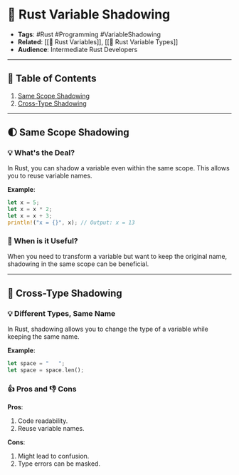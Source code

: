 # 🦀 Rust Variable Shadowing

- **Tags**: #Rust #Programming #VariableShadowing
- **Related**: [[🦀 Rust Variables]], [[🦀 Rust Variable Types]]
- **Audience**: Intermediate Rust Developers

---

## 📝 Table of Contents

1. [Same Scope Shadowing](https://chat.openai.com/c/ff5727ad-ade4-491a-84c9-283bef4dbbaf#%F0%9F%8C%93-same-scope-shadowing)
2. [Cross-Type Shadowing](https://chat.openai.com/c/ff5727ad-ade4-491a-84c9-283bef4dbbaf#%F0%9F%94%84-cross-type-shadowing)

---

## 🌓 Same Scope Shadowing

### 💡 What's the Deal?

In Rust, you can shadow a variable even within the same scope. This allows you to reuse variable names.

**Example**:
```rust
let x = 5;
let x = x * 2;
let x = x + 3;
println!("x = {}", x); // Output: x = 13
```
### 🤔 When is it Useful?

When you need to transform a variable but want to keep the original name, shadowing in the same scope can be beneficial.

---

## 🔄 Cross-Type Shadowing

### 💡 Different Types, Same Name

In Rust, shadowing allows you to change the type of a variable while keeping the same name.

**Example**:
```rust
let space = "   ";
let space = space.len();
```

### 👍 Pros and 👎 Cons

**Pros**:

1. Code readability.
2. Reuse variable names.

**Cons**:

1. Might lead to confusion.
2. Type errors can be masked.
